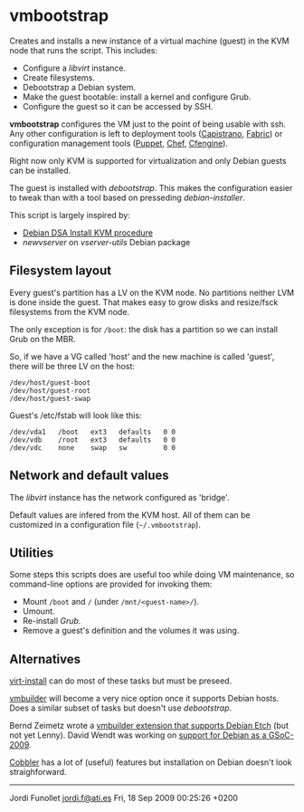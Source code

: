 vmbootstrap
===========

Creates and installs a new instance of a virtual machine (guest) in the KVM
node that runs the script. This includes:

  - Configure a *libvirt* instance.
  - Create filesystems.
  - Debootstrap a Debian system.
  - Make the guest bootable: install a kernel and configure Grub.
  - Configure the guest so it can be accessed by SSH.

**vmbootstrap** configures the VM just to the point of being usable with ssh.
Any other configuration is left to deployment tools ([Capistrano][capistrano],
[Fabric][fabric]) or configuration management tools ([Puppet][puppet],
[Chef][chef], [Cfengine][cfengine]).

Right now only KVM is supported for virtualization and only Debian guests can
be installed.

The guest is installed with *debootstrap*. This makes the configuration easier to
tweak than with a tool based on presseding *debian-installer*.

This script is largely inspired by:

  - [Debian DSA Install KVM procedure][dsa_install]
  - *newvserver* on *vserver-utils* Debian package


Filesystem layout
-----------------

Every guest's partition has a LV on the KVM node. No partitions neither LVM is
done inside the guest. That makes easy to grow disks and resize/fsck
filesystems from the KVM node.

The only exception is for `/boot`: the disk has a partition so we can install
Grub on the MBR.

So, if we have a VG called 'host' and the new machine is called 'guest', there
will be three LV on the host:

    /dev/host/guest-boot
    /dev/host/guest-root
    /dev/host/guest-swap

Guest's /etc/fstab will look like this:

    /dev/vda1   /boot   ext3   defaults   0 0
    /dev/vdb    /root   ext3   defaults   0 0
    /dev/vdc    none    swap   sw         0 0



Network and default values
--------------------------

The *libvirt* instance has the network configured as 'bridge'.

Default values are infered from the KVM host. All of them can be customized in
a configuration file (`~/.vmbootstrap`).


Utilities
---------

Some steps this scripts does are useful too while doing VM maintenance, so
command-line options are provided for invoking them:

  - Mount `/boot` and `/` (under `/mnt/<guest-name>/`).
  - Umount.
  - Re-install *Grub*.
  - Remove a guest's definition and the volumes it was using.


Alternatives
------------

[virt-install][virt-manager] can do most of these tasks but must be preseed.

[vmbuilder][vmbuilder] will become a very nice option once it supports Debian
hosts. Does a similar subset of tasks but doesn't use *debootstrap*.

Bernd Zeimetz wrote a
[vmbuilder extension that supports Debian Etch][vmbuilder-bzed]
(but not yet Lenny). David Wendt was working on
[support for Debian as a GSoC-2009][vmbuilder-dwnedt].

[Cobbler][cobbler] has a lot of (useful) features but installation on Debian
doesn't look straighforward.

--------
Jordi Funollet  <jordi.f@ati.es>
Fri, 18 Sep 2009 00:25:26 +0200


[fabric]: http://fabfile.org/
[capistrano]: http://www.capify.org/
[puppet]: http://reductivelabs.com/products/puppet/
[chef]: http://wiki.opscode.com/display/chef/Home
[cfengine]: http://www.cfengine.org/

[dsa_install]: http://dsa.debian.org/howto/install-kvm/
[virt-manager]: http://virt-manager.et.redhat.com/
[vmbuilder]: https://launchpad.net/vmbuilder
[vmbuilder-bzed]: https://bugs.launchpad.net/ubuntu/+source/vm-builder/+bug/235562
[vmbuilder-dwnedt]: http://wiki.debian.org/VMBuilder
[cobbler]: https://fedorahosted.org/cobbler/
